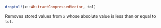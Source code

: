 ```julia
droptol!(x::AbstractCompressedVector, tol)
```

Removes stored values from `x` whose absolute value is less than or equal to `tol`.
